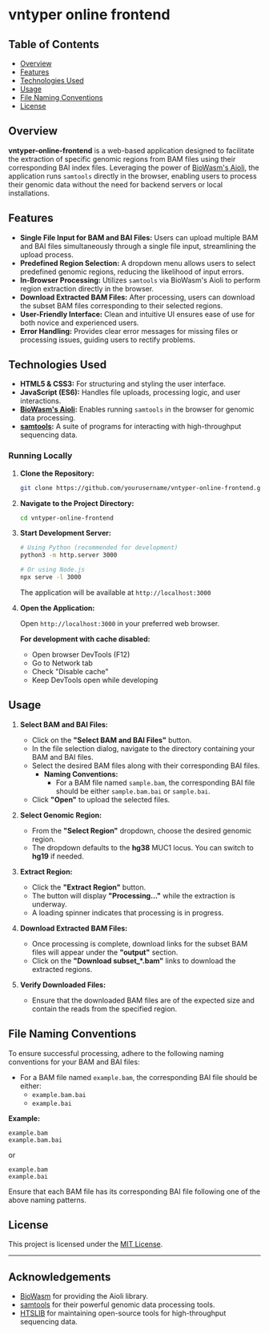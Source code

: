 # vntyper online frontend

## Table of Contents

- [Overview](#overview)
- [Features](#features)
- [Technologies Used](#technologies-used)
- [Usage](#usage)
- [File Naming Conventions](#file-naming-conventions)
- [License](#license)

## Overview

**vntyper-online-frontend** is a web-based application designed to facilitate the extraction of specific genomic regions from BAM files using their corresponding BAI index files. Leveraging the power of [BioWasm's Aioli](https://www.biowasm.com/), the application runs `samtools` directly in the browser, enabling users to process their genomic data without the need for backend servers or local installations.

## Features

- **Single File Input for BAM and BAI Files:** Users can upload multiple BAM and BAI files simultaneously through a single file input, streamlining the upload process.
- **Predefined Region Selection:** A dropdown menu allows users to select predefined genomic regions, reducing the likelihood of input errors.
- **In-Browser Processing:** Utilizes `samtools` via BioWasm's Aioli to perform region extraction directly in the browser.
- **Download Extracted BAM Files:** After processing, users can download the subset BAM files corresponding to their selected regions.
- **User-Friendly Interface:** Clean and intuitive UI ensures ease of use for both novice and experienced users.
- **Error Handling:** Provides clear error messages for missing files or processing issues, guiding users to rectify problems.

## Technologies Used

- **HTML5 & CSS3:** For structuring and styling the user interface.
- **JavaScript (ES6):** Handles file uploads, processing logic, and user interactions.
- **[BioWasm's Aioli](https://www.biowasm.com/):** Enables running `samtools` in the browser for genomic data processing.
- **[samtools](http://www.htslib.org/):** A suite of programs for interacting with high-throughput sequencing data.

### Running Locally

1. **Clone the Repository:**

   ```bash
   git clone https://github.com/yourusername/vntyper-online-frontend.git
   ```

2. **Navigate to the Project Directory:**

   ```bash
   cd vntyper-online-frontend
   ```

3. **Start Development Server:**

   ```bash
   # Using Python (recommended for development)
   python3 -m http.server 3000

   # Or using Node.js
   npx serve -l 3000
   ```

   The application will be available at `http://localhost:3000`

4. **Open the Application:**

   Open `http://localhost:3000` in your preferred web browser.

   **For development with cache disabled:**
   - Open browser DevTools (F12)
   - Go to Network tab
   - Check "Disable cache"
   - Keep DevTools open while developing

## Usage

1. **Select BAM and BAI Files:**
   
   - Click on the **"Select BAM and BAI Files"** button.
   - In the file selection dialog, navigate to the directory containing your BAM and BAI files.
   - Select the desired BAM files along with their corresponding BAI files.
     - **Naming Conventions:**
       - For a BAM file named `sample.bam`, the corresponding BAI file should be either `sample.bam.bai` or `sample.bai`.
   - Click **"Open"** to upload the selected files.

2. **Select Genomic Region:**
   
   - From the **"Select Region"** dropdown, choose the desired genomic region.
   - The dropdown defaults to the **hg38** MUC1 locus. You can switch to **hg19** if needed.

3. **Extract Region:**
   
   - Click the **"Extract Region"** button.
   - The button will display **"Processing..."** while the extraction is underway.
   - A loading spinner indicates that processing is in progress.

4. **Download Extracted BAM Files:**
   
   - Once processing is complete, download links for the subset BAM files will appear under the **"output"** section.
   - Click on the **"Download subset_*.bam"** links to download the extracted regions.

5. **Verify Downloaded Files:**
   
   - Ensure that the downloaded BAM files are of the expected size and contain the reads from the specified region.

## File Naming Conventions

To ensure successful processing, adhere to the following naming conventions for your BAM and BAI files:

- For a BAM file named `example.bam`, the corresponding BAI file should be either:
  - `example.bam.bai`
  - `example.bai`

**Example:**

```plaintext
example.bam
example.bam.bai
```

or

```plaintext
example.bam
example.bai
```

Ensure that each BAM file has its corresponding BAI file following one of the above naming patterns.

## License

This project is licensed under the [MIT License](LICENSE).

---

## Acknowledgements

- [BioWasm](https://www.biowasm.com/) for providing the Aioli library.
- [samtools](http://www.htslib.org/) for their powerful genomic data processing tools.
- [HTSLIB](https://github.com/samtools/htslib) for maintaining open-source tools for high-throughput sequencing data.
